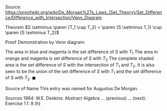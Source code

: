 # 

Source: https://proofwiki.org/wiki/De_Morgan%27s_Laws_(Set_Theory)/Set_Difference/Difference_with_Intersection/Venn_Diagram



Theorem
$S \setminus \paren {T_1 \cap T_2} = \paren {S \setminus T_1} \cup \paren {S \setminus T_2}$


Proof
Demonstration by Venn diagram:


The area in blue and magenta is the set difference of $S$ with $T_1$
The area in orange and magenta is set difference of $S$ with $T_2$
The complete shaded area is the set difference of $S$ with the intersection of $T_1$ and $T_2$.
It is also seen to be the union of the set difference of $S$ with $T_1$ and the set difference of $S$ with $T_2$.
$\blacksquare$


Source of Name
This entry was named for Augustus De Morgan.


Sources
1964: W.E. Deskins: Abstract Algebra ... (previous) ... (next): Exercise $1.1: \ 8 \ \text{(h)}$




